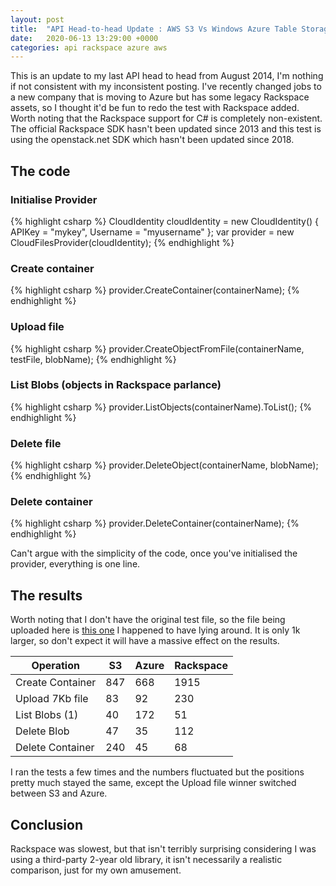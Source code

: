```yaml
---
layout: post
title:  "API Head-to-head Update : AWS S3 Vs Windows Azure Table Storage Vs Rackspace Cloud Files"
date:   2020-06-13 13:29:00 +0000
categories: api rackspace azure aws
---
```


This is an update to my last API head to head from August 2014, I'm nothing if not consistent with my inconsistent posting. I've recently changed jobs to a new company that is moving to Azure but has some legacy Rackspace assets, so I thought it'd be fun to redo the test with Rackspace added. Worth noting that the Rackspace support for C# is completely non-existent. The official Rackspace SDK hasn't been updated since 2013 and this test is using the openstack.net SDK which hasn't been updated since 2018.

## The code

### Initialise Provider

{% highlight csharp %}
CloudIdentity cloudIdentity = new CloudIdentity()
{
 APIKey = "mykey",
 Username = "myusername"
};
var provider = new CloudFilesProvider(cloudIdentity);
{% endhighlight %}

### Create container

{% highlight csharp %}
provider.CreateContainer(containerName);
{% endhighlight %}

### Upload file

{% highlight csharp %}
provider.CreateObjectFromFile(containerName, testFile, blobName);
{% endhighlight %}

### List Blobs (objects in Rackspace parlance)

{% highlight csharp %}
provider.ListObjects(containerName).ToList();
{% endhighlight %}

### Delete file

{% highlight csharp %}
provider.DeleteObject(containerName, blobName);
{% endhighlight %}

### Delete container

{% highlight csharp %}
provider.DeleteContainer(containerName);
{% endhighlight %}

Can't argue with the simplicity of the code, once you've initialised the provider, everything is one line.

## The results

Worth noting that I don't have the original test file, so the file being uploaded here is [this one](/images/odo.jpg) I happened to have lying around. It is only 1k larger, so don't expect it will have a massive effect on the results.

|Operation|S3|Azure|Rackspace|
|-|-|-|-|
|Create Container|847|668|1915|
|Upload 7Kb file|83|92|230|
|List Blobs (1)|40|172|51|
|Delete Blob|47|35|112|
|Delete Container|240|45|68|

I ran the tests a few times and the numbers fluctuated but the positions pretty much stayed the same, except the Upload file winner switched between S3 and Azure.

## Conclusion
Rackspace was slowest, but that isn't terribly surprising considering I was using a third-party 2-year old library, it isn't necessarily a realistic comparison, just for my own amusement.

